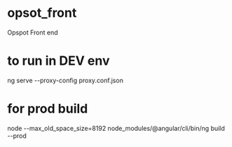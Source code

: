 # opsot_front
Opspot Front end

# to run in DEV env
ng serve --proxy-config proxy.conf.json

# for prod build
node --max_old_space_size=8192 node_modules/@angular/cli/bin/ng build --prod
